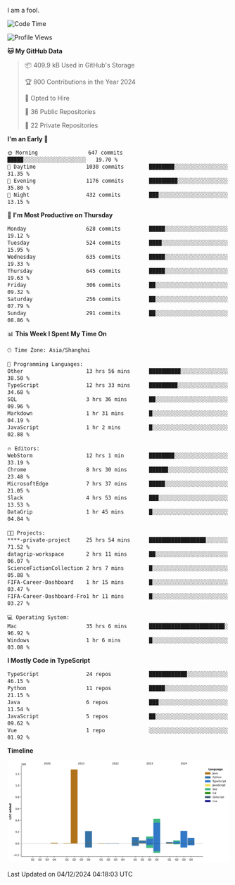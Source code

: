 I am a fool.

<!--START_SECTION:waka-->
![Code Time](http://img.shields.io/badge/Code%20Time-2%2C192%20hrs%2026%20mins-blue)

![Profile Views](http://img.shields.io/badge/Profile%20Views-0-blue)

**🐱 My GitHub Data** 

> 📦 409.9 kB Used in GitHub's Storage 
 > 
> 🏆 800 Contributions in the Year 2024
 > 
> 💼 Opted to Hire
 > 
> 📜 36 Public Repositories 
 > 
> 🔑 22 Private Repositories 
 > 
**I'm an Early 🐤** 

```text
🌞 Morning                647 commits         █████░░░░░░░░░░░░░░░░░░░░   19.70 % 
🌆 Daytime                1030 commits        ████████░░░░░░░░░░░░░░░░░   31.35 % 
🌃 Evening                1176 commits        █████████░░░░░░░░░░░░░░░░   35.80 % 
🌙 Night                  432 commits         ███░░░░░░░░░░░░░░░░░░░░░░   13.15 % 
```
📅 **I'm Most Productive on Thursday** 

```text
Monday                   628 commits         █████░░░░░░░░░░░░░░░░░░░░   19.12 % 
Tuesday                  524 commits         ████░░░░░░░░░░░░░░░░░░░░░   15.95 % 
Wednesday                635 commits         █████░░░░░░░░░░░░░░░░░░░░   19.33 % 
Thursday                 645 commits         █████░░░░░░░░░░░░░░░░░░░░   19.63 % 
Friday                   306 commits         ██░░░░░░░░░░░░░░░░░░░░░░░   09.32 % 
Saturday                 256 commits         ██░░░░░░░░░░░░░░░░░░░░░░░   07.79 % 
Sunday                   291 commits         ██░░░░░░░░░░░░░░░░░░░░░░░   08.86 % 
```


📊 **This Week I Spent My Time On** 

```text
🕑︎ Time Zone: Asia/Shanghai

💬 Programming Languages: 
Other                    13 hrs 56 mins      ██████████░░░░░░░░░░░░░░░   38.50 % 
TypeScript               12 hrs 33 mins      █████████░░░░░░░░░░░░░░░░   34.68 % 
SQL                      3 hrs 36 mins       ██░░░░░░░░░░░░░░░░░░░░░░░   09.96 % 
Markdown                 1 hr 31 mins        █░░░░░░░░░░░░░░░░░░░░░░░░   04.19 % 
JavaScript               1 hr 2 mins         █░░░░░░░░░░░░░░░░░░░░░░░░   02.88 % 

🔥 Editors: 
WebStorm                 12 hrs 1 min        ████████░░░░░░░░░░░░░░░░░   33.19 % 
Chrome                   8 hrs 30 mins       ██████░░░░░░░░░░░░░░░░░░░   23.48 % 
MicrosoftEdge            7 hrs 37 mins       █████░░░░░░░░░░░░░░░░░░░░   21.05 % 
Slack                    4 hrs 53 mins       ███░░░░░░░░░░░░░░░░░░░░░░   13.53 % 
DataGrip                 1 hr 45 mins        █░░░░░░░░░░░░░░░░░░░░░░░░   04.84 % 

🐱‍💻 Projects: 
****-private-project     25 hrs 54 mins      ██████████████████░░░░░░░   71.52 % 
datagrip-workspace       2 hrs 11 mins       ██░░░░░░░░░░░░░░░░░░░░░░░   06.07 % 
ScienceFictionCollection 2 hrs 7 mins        █░░░░░░░░░░░░░░░░░░░░░░░░   05.88 % 
FIFA-Career-Dashboard    1 hr 15 mins        █░░░░░░░░░░░░░░░░░░░░░░░░   03.47 % 
FIFA-Career-Dashboard-Fro1 hr 11 mins        █░░░░░░░░░░░░░░░░░░░░░░░░   03.27 % 

💻 Operating System: 
Mac                      35 hrs 6 mins       ████████████████████████░   96.92 % 
Windows                  1 hr 6 mins         █░░░░░░░░░░░░░░░░░░░░░░░░   03.08 % 
```

**I Mostly Code in TypeScript** 

```text
TypeScript               24 repos            ████████████░░░░░░░░░░░░░   46.15 % 
Python                   11 repos            █████░░░░░░░░░░░░░░░░░░░░   21.15 % 
Java                     6 repos             ███░░░░░░░░░░░░░░░░░░░░░░   11.54 % 
JavaScript               5 repos             ██░░░░░░░░░░░░░░░░░░░░░░░   09.62 % 
Vue                      1 repo              ░░░░░░░░░░░░░░░░░░░░░░░░░   01.92 % 
```



**Timeline**

![Lines of Code chart](https://raw.githubusercontent.com/VeejaLiu/VeejaLiu/master/assets/bar_graph.png)


 Last Updated on 04/12/2024 04:18:03 UTC
<!--END_SECTION:waka-->
